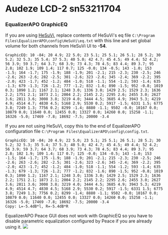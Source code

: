 # Audeze LCD-2 sn53211704
### EqualizerAPO GraphicEQ
If you are using [HeSuVi](https://sourceforge.net/projects/hesuvi/), replace contents of HeSuVi's eq file `C:\Program Files\EqualizerAPO\config\HeSuVi\eq.txt` with this line and set global volume for both channels from HeSuVi UI to **-54**.
```
GraphicEQ: 10 -84; 20 4.9; 22 5.0; 23 5.1; 25 5.1; 26 5.1; 28 5.2; 30 5.2; 32 5.3; 35 5.4; 37 5.3; 40 5.0; 42 4.7; 45 4.5; 49 4.4; 52 4.2; 56 3.9; 59 3.7; 64 3.7; 68 3.9; 73 4.3; 78 4.5; 83 4.4; 89 3.7; 95 2.8; 102 1.9; 109 1.4; 117 0.7; 125 -0.0; 134 -0.5; 143 -1.0; 153 -1.5; 164 -1.7; 175 -1.9; 188 -1.9; 201 -2.1; 215 -2.3; 230 -2.5; 246 -2.6; 263 -2.6; 282 -2.5; 301 -2.6; 323 -2.6; 345 -2.4; 369 -2.2; 395 -2.0; 423 -1.7; 452 -1.2; 484 -1.0; 518 -1.1; 554 -1.2; 593 -1.4; 635 -1.3; 679 -1.3; 726 -1.2; 777 -1.2; 832 -1.6; 890 -1.5; 952 -0.8; 1019 0.3; 1090 1.2; 1167 2.1; 1248 3.0; 1336 3.0; 1429 2.5; 1529 2.3; 1636 2.2; 1751 2.1; 1873 2.1; 2004 2.2; 2145 2.2; 2295 2.6; 2455 3.0; 2627 3.6; 2811 3.6; 3008 3.8; 3219 4.0; 3444 4.5; 3685 4.9; 3943 5.3; 4219 4.9; 4514 4.7; 4830 4.5; 5168 2.9; 5530 0.2; 5917 -1.5; 6331 1.5; 6775 3.8; 7249 1.3; 7756 0.2; 8299 -1.4; 8880 -1.1; 9502 -0.0; 10167 0.0; 10879 0.0; 11640 0.0; 12455 0.0; 13327 0.0; 14260 0.0; 15258 -1.1; 16326 -5.0; 17469 -7.8; 18692 -7.5; 20000 -3.4
```
If you are not using HeSuVi, copy this to the end of EqualizerAPO configuration file `C:\Program Files\EqualizerAPO\config\config.txt`.
```
GraphicEQ: 10 -84; 20 4.9; 22 5.0; 23 5.1; 25 5.1; 26 5.1; 28 5.2; 30 5.2; 32 5.3; 35 5.4; 37 5.3; 40 5.0; 42 4.7; 45 4.5; 49 4.4; 52 4.2; 56 3.9; 59 3.7; 64 3.7; 68 3.9; 73 4.3; 78 4.5; 83 4.4; 89 3.7; 95 2.8; 102 1.9; 109 1.4; 117 0.7; 125 -0.0; 134 -0.5; 143 -1.0; 153 -1.5; 164 -1.7; 175 -1.9; 188 -1.9; 201 -2.1; 215 -2.3; 230 -2.5; 246 -2.6; 263 -2.6; 282 -2.5; 301 -2.6; 323 -2.6; 345 -2.4; 369 -2.2; 395 -2.0; 423 -1.7; 452 -1.2; 484 -1.0; 518 -1.1; 554 -1.2; 593 -1.4; 635 -1.3; 679 -1.3; 726 -1.2; 777 -1.2; 832 -1.6; 890 -1.5; 952 -0.8; 1019 0.3; 1090 1.2; 1167 2.1; 1248 3.0; 1336 3.0; 1429 2.5; 1529 2.3; 1636 2.2; 1751 2.1; 1873 2.1; 2004 2.2; 2145 2.2; 2295 2.6; 2455 3.0; 2627 3.6; 2811 3.6; 3008 3.8; 3219 4.0; 3444 4.5; 3685 4.9; 3943 5.3; 4219 4.9; 4514 4.7; 4830 4.5; 5168 2.9; 5530 0.2; 5917 -1.5; 6331 1.5; 6775 3.8; 7249 1.3; 7756 0.2; 8299 -1.4; 8880 -1.1; 9502 -0.0; 10167 0.0; 10879 0.0; 11640 0.0; 12455 0.0; 13327 0.0; 14260 0.0; 15258 -1.1; 16326 -5.0; 17469 -7.8; 18692 -7.5; 20000 -3.4
Copy: L=-5.4dB*l, R=-5.4dB*R
```
EqualizerAPO Peace GUI does not work with GraphicEQ so you have to disable parametric equalization configured by Peace if you are already using it.
![](https://raw.githubusercontent.com/jaakkopasanen/AutoEq/master/results/Sonoma%20Model%20One/innerfidelity/onear/Audeze%20LCD-2%20sn53211704/Audeze%20LCD-2%20sn53211704.png)
